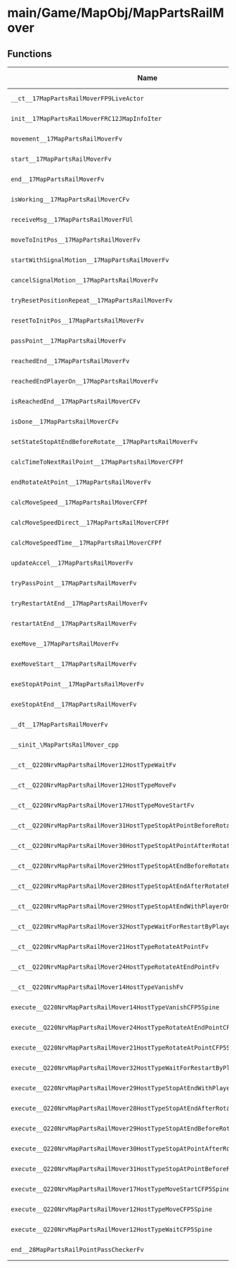 # main/Game/MapObj/MapPartsRailMover

## Functions

| Name | Address | Match % |
|------|---------|---------|
| `__ct__17MapPartsRailMoverFP9LiveActor` | `0x8025C8A0` | :x: (0.0%) |
| `init__17MapPartsRailMoverFRC12JMapInfoIter` | `0x8025C930` | :x: (0.0%) |
| `movement__17MapPartsRailMoverFv` | `0x8025CA40` | :x: (0.0%) |
| `start__17MapPartsRailMoverFv` | `0x8025CAD4` | :x: (0.0%) |
| `end__17MapPartsRailMoverFv` | `0x8025CB40` | :x: (0.0%) |
| `isWorking__17MapPartsRailMoverCFv` | `0x8025CB88` | :x: (0.0%) |
| `receiveMsg__17MapPartsRailMoverFUl` | `0x8025CBE8` | :x: (0.0%) |
| `moveToInitPos__17MapPartsRailMoverFv` | `0x8025CC3C` | :x: (0.0%) |
| `startWithSignalMotion__17MapPartsRailMoverFv` | `0x8025CCBC` | :x: (0.0%) |
| `cancelSignalMotion__17MapPartsRailMoverFv` | `0x8025CCC4` | :x: (0.0%) |
| `tryResetPositionRepeat__17MapPartsRailMoverFv` | `0x8025CD18` | :x: (0.0%) |
| `resetToInitPos__17MapPartsRailMoverFv` | `0x8025CD90` | :x: (0.0%) |
| `passPoint__17MapPartsRailMoverFv` | `0x8025CDD4` | :x: (0.0%) |
| `reachedEnd__17MapPartsRailMoverFv` | `0x8025CE70` | :x: (0.0%) |
| `reachedEndPlayerOn__17MapPartsRailMoverFv` | `0x8025CED0` | :x: (0.0%) |
| `isReachedEnd__17MapPartsRailMoverCFv` | `0x8025CF28` | :x: (0.0%) |
| `isDone__17MapPartsRailMoverCFv` | `0x8025CF98` | :x: (0.0%) |
| `setStateStopAtEndBeforeRotate__17MapPartsRailMoverFv` | `0x8025CFBC` | :x: (0.0%) |
| `calcTimeToNextRailPoint__17MapPartsRailMoverCFPf` | `0x8025D054` | :x: (0.0%) |
| `endRotateAtPoint__17MapPartsRailMoverFv` | `0x8025D1E4` | :x: (0.0%) |
| `calcMoveSpeed__17MapPartsRailMoverCFPf` | `0x8025D24C` | :x: (0.0%) |
| `calcMoveSpeedDirect__17MapPartsRailMoverCFPf` | `0x8025D2E8` | :x: (0.0%) |
| `calcMoveSpeedTime__17MapPartsRailMoverCFPf` | `0x8025D338` | :x: (0.0%) |
| `updateAccel__17MapPartsRailMoverFv` | `0x8025D3E4` | :x: (0.0%) |
| `tryPassPoint__17MapPartsRailMoverFv` | `0x8025D498` | :x: (0.0%) |
| `tryRestartAtEnd__17MapPartsRailMoverFv` | `0x8025D524` | :x: (0.0%) |
| `restartAtEnd__17MapPartsRailMoverFv` | `0x8025D5EC` | :x: (0.0%) |
| `exeMove__17MapPartsRailMoverFv` | `0x8025D6A8` | :x: (0.0%) |
| `exeMoveStart__17MapPartsRailMoverFv` | `0x8025D758` | :x: (0.0%) |
| `exeStopAtPoint__17MapPartsRailMoverFv` | `0x8025D8CC` | :x: (0.0%) |
| `exeStopAtEnd__17MapPartsRailMoverFv` | `0x8025D97C` | :x: (0.0%) |
| `__dt__17MapPartsRailMoverFv` | `0x8025DA14` | :x: (0.0%) |
| `__sinit_\MapPartsRailMover_cpp` | `0x8025DA70` | :x: (0.0%) |
| `__ct__Q220NrvMapPartsRailMover12HostTypeWaitFv` | `0x8025DAEC` | :x: (0.0%) |
| `__ct__Q220NrvMapPartsRailMover12HostTypeMoveFv` | `0x8025DAFC` | :x: (0.0%) |
| `__ct__Q220NrvMapPartsRailMover17HostTypeMoveStartFv` | `0x8025DB0C` | :x: (0.0%) |
| `__ct__Q220NrvMapPartsRailMover31HostTypeStopAtPointBeforeRotateFv` | `0x8025DB1C` | :x: (0.0%) |
| `__ct__Q220NrvMapPartsRailMover30HostTypeStopAtPointAfterRotateFv` | `0x8025DB2C` | :x: (0.0%) |
| `__ct__Q220NrvMapPartsRailMover29HostTypeStopAtEndBeforeRotateFv` | `0x8025DB3C` | :x: (0.0%) |
| `__ct__Q220NrvMapPartsRailMover28HostTypeStopAtEndAfterRotateFv` | `0x8025DB4C` | :x: (0.0%) |
| `__ct__Q220NrvMapPartsRailMover29HostTypeStopAtEndWithPlayerOnFv` | `0x8025DB5C` | :x: (0.0%) |
| `__ct__Q220NrvMapPartsRailMover32HostTypeWaitForRestartByPlayerOnFv` | `0x8025DB6C` | :x: (0.0%) |
| `__ct__Q220NrvMapPartsRailMover21HostTypeRotateAtPointFv` | `0x8025DB7C` | :x: (0.0%) |
| `__ct__Q220NrvMapPartsRailMover24HostTypeRotateAtEndPointFv` | `0x8025DB8C` | :x: (0.0%) |
| `__ct__Q220NrvMapPartsRailMover14HostTypeVanishFv` | `0x8025DB9C` | :x: (0.0%) |
| `execute__Q220NrvMapPartsRailMover14HostTypeVanishCFP5Spine` | `0x8025DBAC` | :x: (0.0%) |
| `execute__Q220NrvMapPartsRailMover24HostTypeRotateAtEndPointCFP5Spine` | `0x8025DBF0` | :x: (0.0%) |
| `execute__Q220NrvMapPartsRailMover21HostTypeRotateAtPointCFP5Spine` | `0x8025DBF4` | :x: (0.0%) |
| `execute__Q220NrvMapPartsRailMover32HostTypeWaitForRestartByPlayerOnCFP5Spine` | `0x8025DBF8` | :x: (0.0%) |
| `execute__Q220NrvMapPartsRailMover29HostTypeStopAtEndWithPlayerOnCFP5Spine` | `0x8025DBFC` | :x: (0.0%) |
| `execute__Q220NrvMapPartsRailMover28HostTypeStopAtEndAfterRotateCFP5Spine` | `0x8025DC44` | :x: (0.0%) |
| `execute__Q220NrvMapPartsRailMover29HostTypeStopAtEndBeforeRotateCFP5Spine` | `0x8025DC4C` | :x: (0.0%) |
| `execute__Q220NrvMapPartsRailMover30HostTypeStopAtPointAfterRotateCFP5Spine` | `0x8025DC54` | :x: (0.0%) |
| `execute__Q220NrvMapPartsRailMover31HostTypeStopAtPointBeforeRotateCFP5Spine` | `0x8025DC5C` | :x: (0.0%) |
| `execute__Q220NrvMapPartsRailMover17HostTypeMoveStartCFP5Spine` | `0x8025DC64` | :x: (0.0%) |
| `execute__Q220NrvMapPartsRailMover12HostTypeMoveCFP5Spine` | `0x8025DC6C` | :x: (0.0%) |
| `execute__Q220NrvMapPartsRailMover12HostTypeWaitCFP5Spine` | `0x8025DC74` | :x: (0.0%) |
| `end__28MapPartsRailPointPassCheckerFv` | `0x8025DC78` | :x: (0.0%) |